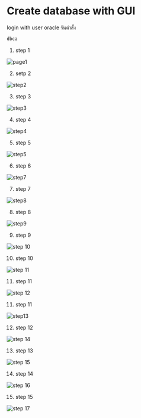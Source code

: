 # Create database with GUI

login with user oracle
รันคำสั่ง 

```sh
dbca
```

1. step 1

 ![page1](https://github.com/luffa/oracle19c-install/blob/main/image/createdb/Screenshot%202567-02-03%20at%2007.33.05.png)
 
2. setp 2

![step2](https://github.com/luffa/oracle19c-install/blob/main/image/createdb/Screenshot%202567-02-03%20at%2007.33.21.png)

3. step 3

![step3](https://github.com/luffa/oracle19c-install/blob/main/image/createdb/Screenshot%202567-02-03%20at%2007.33.40.png)

4. step 4

![step4](https://github.com/luffa/oracle19c-install/blob/main/image/createdb/Screenshot%202567-02-03%20at%2007.34.14.png)

5. step 5

![step5](https://github.com/luffa/oracle19c-install/blob/main/image/createdb/Screenshot%202567-02-03%20at%2007.34.26.png)

6. step 6
 
![step7](https://github.com/luffa/oracle19c-install/blob/main/image/createdb/Screenshot%202567-02-03%20at%2007.35.01.png)

7. step 7
   
![step8](https://github.com/luffa/oracle19c-install/blob/main/image/createdb/Screenshot%202567-02-03%20at%2007.38.17.png)

8. step 8
    
![step9](https://github.com/luffa/oracle19c-install/blob/main/image/createdb/Screenshot%202567-02-03%20at%2007.47.36.png)

9. step 9
    
![step 10](https://github.com/luffa/oracle19c-install/blob/main/image/createdb/Screenshot%202567-02-03%20at%2007.47.43.png)

10. step 10
    
![step 11](https://github.com/luffa/oracle19c-install/blob/main/image/createdb/Screenshot%202567-02-03%20at%2007.48.37.png)

11. step 11
    
![step 12](https://github.com/luffa/oracle19c-install/blob/main/image/createdb/Screenshot%202567-02-03%20at%2007.48.55.png)

11. step 11
    
![step13](https://github.com/luffa/oracle19c-install/blob/main/image/createdb/Screenshot%202567-02-03%20at%2007.49.19.png)

12. step 12

![step 14](https://github.com/luffa/oracle19c-install/blob/main/image/createdb/Screenshot%202567-02-03%20at%2007.49.30.png)

13. step 13

![step 15](https://github.com/luffa/oracle19c-install/blob/main/image/createdb/Screenshot%202567-02-03%20at%2007.49.43.png)

14. step 14

![step 16](https://github.com/luffa/oracle19c-install/blob/main/image/createdb/Screenshot%202567-02-03%20at%2007.49.54.png)

15. step 15
    
![step 17](https://github.com/luffa/oracle19c-install/blob/main/image/createdb/Screenshot%202567-02-03%20at%2007.50.38.png)
 

